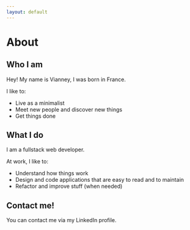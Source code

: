 ```yaml
---
layout: default
---
```


# About

## Who I am

Hey! My name is Vianney, I was born in France.

I like to:

* Live as a minimalist
* Meet new people and discover new things
* Get things done

## What I do

I am a fullstack web developer.

At work, I like to:

* Understand how things work
* Design and code applications that are easy to read and to maintain
* Refactor and improve stuff (when needed)

## Contact me!

You can contact me via my LinkedIn profile.